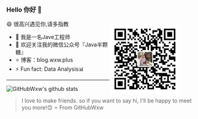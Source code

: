 
### Hello 你好 👋

> <img align="right" style="padding-right: 50px;padding-top: 10px;" src="qrcode.jpg" alt="" height="185" />
 😄 很高兴遇见你,请多指教

- 🔭 我是一名Jave工程师  
- 🌱 欢迎关注我的微信公众号『Java半颗糖』
- ⭐ 博客：blog.wxw.plus
- ⚡ Fun fact: Data Analysis📊                                             

---
![GitHubWxw's github stats](https://github-readme-stats.vercel.app/api?username=GitHubWxw&show_icons=true&theme=radical)
<!--
[![ReadMe Card](https://github-readme-stats.vercel.app/api/pin/?username=GitHubWxw&repo=bs-cloud)](https://github.com/GitHubWxw/bs-cloud)  [![ReadMe Card](https://github-readme-stats.vercel.app/api/pin/?username=GitHubWxw&repo=wxw-security)](https://github.com/GitHubWxw/wxw-security)
-->
> I love to make friends. so if you want to say hi, I'll be happy to meet you more!😊
⭐️ From GitHubWxw
<!--
**GitHubWxw/GitHubWxw** is a ✨ _special_ ✨ repository because its `README.md` (this file) appears on your GitHub profile.

Here are some ideas to get you started:

- 🔭 I’m currently working on ...
- 🌱 I’m currently learning ...
- 👯 I’m looking to collaborate on ...
- 🤔 I’m looking for help with ...
- 💬 Ask me about ...
- 📫 How to reach me: ...
- 😄 Pronouns: ...
- ⚡ Fun fact: ...
-->
